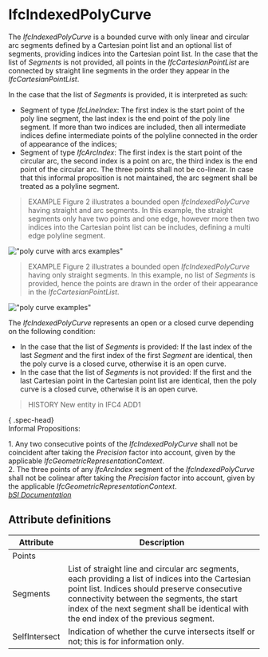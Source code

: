 IfcIndexedPolyCurve
===================
The _IfcIndexedPolyCurve_ is a bounded curve with only linear and circular arc
segments defined by a Cartesian point list and an optional list of segments,
providing indices into the Cartesian point list. In the case that the list of
_Segments_ is not provided, all points in the _IfcCartesianPointList_ are
connected by straight line segments in the order they appear in the
_IfcCartesianPointList_.  
  
In the case that the list of _Segments_ is provided, it is interpreted as
such:  
  
* Segment of type _IfcLineIndex_: The first index is the start point of the poly line segment, the last index is the end point of the poly line segment. If more than two indices are included, then all intermediate indices define intermediate points of the polyline connected in the order of appearance of the indices;   
* Segment of type _IfcArcIndex_: The first index is the start point of the circular arc, the second index is a point on arc, the third index is the end point of the circular arc. The three points shall not be co-linear. In case that this informal proposition is not maintained, the arc segment shall be treated as a polyline segment.  
  
> EXAMPLE  Figure 2 illustrates a bounded open _IfcIndexedPolyCurve_ having
> straight and arc segments. In this example, the straight segments only have
> two points and one edge, however more then two indices into the Cartesian
> point list can be includes, defining a multi edge polyline segment.  
  
!["poly curve with arcs examples"](../figures/ifcindexedpolycurve-fig1.png
"Figure 2 -- Bounded open _IfcIndexedPolyCurve_ with straight and arc
segments")  
  
> EXAMPLE  Figure 2 illustrates a bounded open _IfcIndexedPolyCurve_ having
> only straight segments. In this example, no list of _Segments_ is provided,
> hence the points are drawn in the order of their appearance in the
> _IfcCartesianPointList_.  
  
!["poly curve examples"](../figures/ifcindexedpolycurve-fig2.png "Figure 2 --
Bounded open _IfcIndexedPolyCurve_ with only straight segments")  
  
The _IfcIndexedPolyCurve_ represents an open or a closed curve depending on
the following condition:  
  
* In the case that the list of _Segments_ is provided: If the last index of the last _Segment_ and the first index of the first _Segment_ are identical, then the poly curve is a closed curve, otherwise it is an open curve.  
* In the case that the list of _Segments_ is not provided: If the first and the last Cartesian point in the Cartesian point list are identical, then the poly curve is a closed curve, otherwise it is an open curve.  
  
> HISTORY  New entity in IFC4 ADD1  
  
{ .spec-head}  
Informal Propositions:  
  
1\. Any two consecutive points of the _IfcIndexedPolyCurve_ shall not be
coincident after taking the _Precision_ factor into account, given by the
applicable _IfcGeometricRepresentationContext_.  
2\. The three points of any _IfcArcIndex_ segment of the _IfcIndexedPolyCurve_
shall not be colinear after taking the _Precision_ factor into account, given
by the applicable _IfcGeometricRepresentationContext_.  
[ _bSI
Documentation_](https://standards.buildingsmart.org/IFC/DEV/IFC4_2/FINAL/HTML/schema/ifcgeometryresource/lexical/ifcindexedpolycurve.htm)


Attribute definitions
---------------------
| Attribute     | Description                                                                                                                                                                                                                                                                                |
|---------------|--------------------------------------------------------------------------------------------------------------------------------------------------------------------------------------------------------------------------------------------------------------------------------------------|
| Points        |                                                                                                                                                                                                                                                                                            |
| Segments      | List of straight line and circular arc segments, each providing a list of indices into the Cartesian point list. Indices should preserve consecutive connectivity between the segments, the start index of the next segment shall be identical with the end index of the previous segment. |
| SelfIntersect | Indication of whether the curve intersects itself or not; this is for information only.                                                                                                                                                                                                    |

